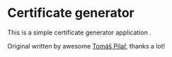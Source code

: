 Certificate generator
=============

This is a simple certificate generator application .


Original written by awesome [Tomáš Pilař](https://www.tomaspilar.cz/), thanks a lot!
